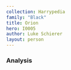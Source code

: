 ```yaml
---
collection: Harrypedia
family: "Black"
title: Orion
hero: I0005
author: Luke Schierer
layout: person
---
```


### Analysis
